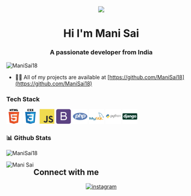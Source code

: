 <div align="center">
<img src="https://user-images.githubusercontent.com/42115530/92640221-9728ca00-f2fa-11ea-8994-c72b26e937de.gif" align="center"/>
</div>
<h1 align="center">Hi I'm Mani Sai</h1>
<h3 align="center">A passionate developer from India</h3>
<p align="left"> <img src="https://komarev.com/ghpvc/?username=ManiSai18" alt="ManiSai18" /> </p>


- 👨‍💻 All of my projects are available at [https://github.com/ManiSai18](https://github.com/ManiSai18)

### Tech Stack

<p align="left">
 <img src="/assets/html5-original-wordmark.svg" alt="html5" width="40" height="40"/> 
  <img src="/assets/css3-original-wordmark.svg" alt="css3" width="40" height="40"/>
  <img src="/assets/javascript-original.svg" alt="javascript" width="40" height="40"/> 
  <img src="/assets/bootstrap-plain.svg" alt="bootstrap" width="40" height="40"/> 
  <img src="/assets/php-plain.svg" alt="php" width="40" height="40"/> 
  <img src="/assets/mysql-original-wordmark.svg" alt="mysql" width="40" height="40"/>
 <img src="/assets/python-original-wordmark.svg" alt="python" width="40" height="40"/> 
  <img src="/assets/django-original.svg" alt="django" width="40" height="40"/> 
</p>


### 📊 Github Stats
<p align="center">
   <p> <img src="https://github-readme-stats-five-lyart.vercel.app/api?username=ManiSai18&show_icons=true" alt="ManiSai18" /> </p>
  <p>  <img align="left" src="https://github-readme-stats.vercel.app/api/top-langs/?username=ManiSai18&layout=compact" alt="Mani Sai" /> </p>
</p>


## Connect with me  
<div align="center">
  
<a href="https://www.instagram.com/the.mani.sai/" target="_blank">
<img src=https://img.shields.io/badge/instagram-%23000000.svg?&style=for-the-badge&logo=instagram&logoColor=white alt=instagram style="margin-bottom: 5px;" />
</a>

</div>  
